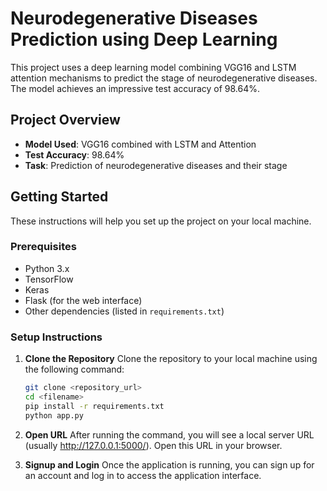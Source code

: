 # Neurodegenerative Diseases Prediction using Deep Learning

This project uses a deep learning model combining VGG16 and LSTM attention mechanisms to predict the stage of neurodegenerative diseases. The model achieves an impressive test accuracy of 98.64%.

## Project Overview

- **Model Used**: VGG16 combined with LSTM and Attention
- **Test Accuracy**: 98.64%
- **Task**: Prediction of neurodegenerative diseases and their stage

## Getting Started

These instructions will help you set up the project on your local machine.

### Prerequisites

- Python 3.x
- TensorFlow
- Keras
- Flask (for the web interface)
- Other dependencies (listed in `requirements.txt`)

### Setup Instructions

1. **Clone the Repository**
   Clone the repository to your local machine using the following command:

   ```bash
   git clone <repository_url>
   cd <filename>
   pip install -r requirements.txt
   python app.py
2. **Open URL**
   After running the command, you will see a local server URL (usually http://127.0.0.1:5000/). Open this URL in your browser.
3. **Signup and Login**
    Once the application is running, you can sign up for an account and log in to access the application interface.

